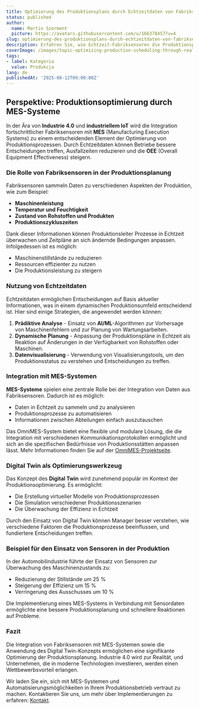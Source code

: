 ```yaml
---
title: Optimierung des Produktionsplans durch Echtzeitdaten von Fabriksensoren
status: published
author:
  name: Martin Szerment
  picture: https://avatars.githubusercontent.com/u/166378457?v=4
slug: optimierung-des-produktionsplans-durch-echtzeitdaten-von-fabriksensoren
description: Erfahren Sie, wie Echtzeit-Fabriksensoren die Produktionsplanung verbessern und die Effizienz steigern können.
coverImage: /images/topic-optimizing-production-scheduling-through-real-time-data-from-factory-sensors-in-a-virtual-factory-environment-this.png
tags:
- label: Kategoria
  value: Produkcja
lang: de
publishedAt: '2025-08-12T09:00:00Z'
---
```

## Perspektive: Produktionsoptimierung durch MES-Systeme

In der Ära von **Industrie 4.0** und **industriellem IoT** wird die Integration fortschrittlicher Fabriksensoren mit **MES** (Manufacturing Execution Systems) zu einem entscheidenden Element der Optimierung von Produktionsprozessen. Durch Echtzeitdaten können Betriebe bessere Entscheidungen treffen, Ausfallzeiten reduzieren und die **OEE** (Overall Equipment Effectiveness) steigern.

### Die Rolle von Fabriksensoren in der Produktionsplanung

Fabriksensoren sammeln Daten zu verschiedenen Aspekten der Produktion, wie zum Beispiel:
- **Maschinenleistung**
- **Temperatur und Feuchtigkeit**
- **Zustand von Rohstoffen und Produkten**
- **Produktionszykluszeiten**

Dank dieser Informationen können Produktionsleiter Prozesse in Echtzeit überwachen und Zeitpläne an sich ändernde Bedingungen anpassen. Infolgedessen ist es möglich:
- Maschinenstillstände zu reduzieren
- Ressourcen effizienter zu nutzen
- Die Produktionsleistung zu steigern

### Nutzung von Echtzeitdaten

Echtzeitdaten ermöglichen Entscheidungen auf Basis aktueller Informationen, was in einem dynamischen Produktionsumfeld entscheidend ist. Hier sind einige Strategien, die angewendet werden können:
1. **Prädiktive Analyse** - Einsatz von **AI/ML**-Algorithmen zur Vorhersage von Maschinenfehlern und zur Planung von Wartungsarbeiten.
2. **Dynamische Planung** - Anpassung der Produktionspläne in Echtzeit als Reaktion auf Änderungen in der Verfügbarkeit von Rohstoffen oder Maschinen.
3. **Datenvisualisierung** - Verwendung von Visualisierungstools, um den Produktionsstatus zu verstehen und Entscheidungen zu treffen.

### Integration mit MES-Systemen

**MES-Systeme** spielen eine zentrale Rolle bei der Integration von Daten aus Fabriksensoren. Dadurch ist es möglich:
- Daten in Echtzeit zu sammeln und zu analysieren
- Produktionsprozesse zu automatisieren
- Informationen zwischen Abteilungen einfach auszutauschen

Das OmniMES-System bietet eine flexible und modulare Lösung, die die Integration mit verschiedenen Kommunikationsprotokollen ermöglicht und sich an die spezifischen Bedürfnisse von Produktionsstätten anpassen lässt. Mehr Informationen finden Sie auf der [OmniMES-Projektseite](https://www.omnimes.com/de/projekt).

### Digital Twin als Optimierungswerkzeug

Das Konzept des **Digital Twin** wird zunehmend populär im Kontext der Produktionsoptimierung. Es ermöglicht:
- Die Erstellung virtueller Modelle von Produktionsprozessen
- Die Simulation verschiedener Produktionsszenarien
- Die Überwachung der Effizienz in Echtzeit

Durch den Einsatz von Digital Twin können Manager besser verstehen, wie verschiedene Faktoren die Produktionsprozesse beeinflussen, und fundiertere Entscheidungen treffen.

### Beispiel für den Einsatz von Sensoren in der Produktion

In der Automobilindustrie führte der Einsatz von Sensoren zur Überwachung des Maschinenzustands zu:
- Reduzierung der Stillstände um 25 %
- Steigerung der Effizienz um 15 %
- Verringerung des Ausschusses um 10 %

Die Implementierung eines MES-Systems in Verbindung mit Sensordaten ermöglichte eine bessere Produktionsplanung und schnellere Reaktionen auf Probleme.

### Fazit

Die Integration von Fabriksensoren mit MES-Systemen sowie die Anwendung des Digital Twin-Konzepts ermöglichen eine signifikante Optimierung der Produktionsplanung. Industrie 4.0 wird zur Realität, und Unternehmen, die in moderne Technologien investieren, werden einen Wettbewerbsvorteil erlangen.

Wir laden Sie ein, sich mit MES-Systemen und Automatisierungsmöglichkeiten in Ihrem Produktionsbetrieb vertraut zu machen. Kontaktieren Sie uns, um mehr über Implementierungen zu erfahren: [Kontakt](https://www.omnimes.com/de/kontakt).
